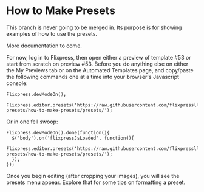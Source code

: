 # How to Make Presets

This branch is never going to be merged in. Its purpose is for showing examples of how to use the presets.

More documentation to come.

For now, log in to Flixpress, then open either a preview of template #53 or start from scratch on preview #53. Before you do anything else on either the My Previews tab or on the Automated Templates page, and copy/paste the following commands one at a time into your browser's Javascript console:

```
Flixpress.devModeOn();
```
```
Flixpress.editor.presets('https://raw.githubusercontent.com/flixpressllc/template-presets/how-to-make-presets/presets/');
```

Or in one fell swoop:

```
Flixpress.devModeOn().done(function(){
  $('body').on('flixpressJsLoaded', function(){
    Flixpress.editor.presets('https://raw.githubusercontent.com/flixpressllc/template-presets/how-to-make-presets/presets/');
  });
});
```



Once you begin editing (after cropping your images), you will see the presets menu appear. Explore that for some tips on formatting a preset.